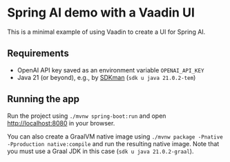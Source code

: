 # Spring AI demo with a Vaadin UI

This is a minimal example of using Vaadin to create a UI for Spring AI.

## Requirements
- OpenAI API key saved as an environment variable `OPENAI_API_KEY`
- Java 21 (or beyond), e.g., by [SDKman](https://sdkman.io) (`sdk u java 21.0.2-tem`)

## Running the app
Run the project using `./mvnw spring-boot:run` and open [http://localhost:8080](http://localhost:8080) in your browser.

You can also create a GraalVM native image using `./mvnw package -Pnative -Pproduction native:compile` and run the resulting native image.
Note that you must use a Graal JDK in this case (`sdk u java 21.0.2-graal`).
